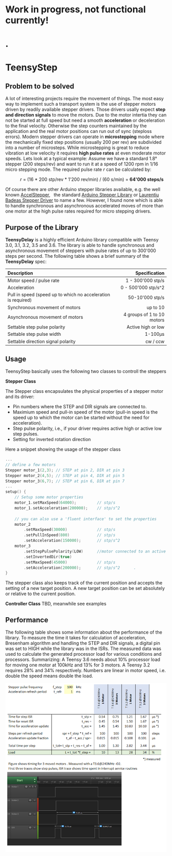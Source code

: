 # Work in progress, not functional currently!
# .


# TeensyStep
## Problem to be solved 
A lot of interesting projects require the movement of things. The most easy way to implement such a transport system is the use of stepper motors driven by readily available stepper drivers. Those drivers usally expect **step and direction signals** to move the motors. Due to the motor intertia they can not be started at full speed but need a smooth **acceleration** or deceleration to the final velocity. Otherwise the step counters maintained by the application and the real motor positions can run out of sync (steploss errors). Modern stepper drivers can operate in **microstepping** mode where the mechanically fixed step positions (usually 200 per rev) are subdivided into a number of microsteps. While microstepping is great to reduce vibration at low velocity it requires  **high pulse rates** at even moderate motor speeds. Lets look at a typical example: 
Assume we have a standard 1.8° stepper (200 steps/rev) and  want to  run it at a speed of 1200 rpm in 1/16 micro stepping mode. The required pulse rate *r*  can be calculated by: 

&emsp;&emsp;&emsp; *r* = (16 * 200 stp/rev * 1'200 rev/min) / (60 s/min) = **64'000 steps/s**

Of course there are other Arduino stepper libraries available, e.g. the well known [AccelStepper](http://www.airspayce.com/mikem/arduino/AccelStepper/),&ensp; the standard [Arduino Stepper Library](https://www.arduino.cc/en/Reference/Stepper) or [Laurentiu Badeas Stepper Driver](https://github.com/laurb9/StepperDriver) to name a few. However, I found none which is able to handle synchronous and asynchronous accelerated moves of more than one motor at the high pulse rates required for micro stepping drivers. 

## Purpose of the Library
**TeensyDelay** is a highly efficient Arduino library compatible with Teensy 3.0, 3.1, 3.2, 3.5 and 3.6. The library is able to handle synchronous and asynchronous movement of steppers with pulse rates of up to 300'000 steps per second. The following table shows a brief summary of the **TeensyDelay** spec:

| Description                                | Specification             |
|:-------------------------------------------|--------------------------:|
| Motor speed / pulse rate                   | 1 - 300'000 stp/s         |
| Acceleration                               | 0 - 500'000 stp/s^2       |
| Pull in speed (speed up to which no acceleration is required)| 50-10'000 stp/s|
| Synchronous movement of motors             | up to 10                  |
| Asynchronous movement of motors            | 4 groups of 1 to 10 motors|
| Settable step pulse polarity               | Active high or low        |
| Settable step pulse width                  | 1-100µs                   |
| Settable direction signal polarity         | cw / ccw                  |

## Usage
TeensyStep basically uses the following two classes to controll the steppers

**Stepper Class**

The Stepper class encapsulates the physical properties of a stepper motor and its driver:
- Pin numbers where the STEP and DIR signals are connected to.
- Maximium speed and pull-in speed of the motor (pull-in speed is the speed up to which the motor can be started without the need for acceleration).
- Step pulse polarity, i.e., if your driver requires active high or active low step pulses.
- Setting for inverted rotation direction


Here a snippet showing the usage of the stepper class
```c++
...
// define a few motors
Stepper motor_1(2,3); // STEP at pin 2, DIR at pin 3
Stepper motor_2(4,5); // STEP at pin 4, DIR at pin 5
Stepper motor_3(6,7); // STEP at pin 6, DIR at pin 7
...
setup() {
    // Setup some motor properties
    motor_1.setMaxSpeed(64000);         // stp/s
    motor_1.setAcceleration(200000);    // stp/s^2
    
    // you can also use a 'fluent interface' to set the properties
    motor_2
        .setMaxSpeed(30000)             // stp/s
        .setPullInSpeed(800)            // stp/s
        .setAcceleration(150000);       // stp/s^2
    motor_3
        .setStepPulsePolarity(LOW)      //motor connected to an active low driver
        .setInvertedDir(true)
        .setMaxSpeed(45000)             // stp/s
        .setAcceleration(200000);       // stp/s^2      .
}
```
The stepper class also keeps track of the current position and accepts the setting of a new target position. A new target position can be set absolutely or relative to the current position. 

**Controller Class**
TBD, meanwhile see examples

## Performance
The following table shows some information about the performance of the library. To measure the time it takes for calculation of acceleration, Bresenham algorithm and handling the STEP and DIR signals, a digital pin was set to HIGH while the library was in the ISRs. The measured data was used to calculate the generated processor load for various conditions and processors. 
Summarizing: A Teensy 3.6 needs about 10% processor load for moving one motor at 100kHz and 13% for 3 motors. A Teensy 3.2 requires 28% and 34% respectively. Numbers are linear in motor speed, i.e. double the speed means double the load. 


![Alt text](/media/load_calculation.PNG?raw=true "Load calculation")

